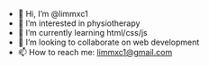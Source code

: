 - 👋 Hi, I’m @limmxc1
- 👀 I’m interested in physiotherapy
- 🌱 I’m currently learning html/css/js
- 💞️ I’m looking to collaborate on web development
- 📫 How to reach me: limmxc1@gmail.com

<!---
limmxc1/limmxc1 is a ✨ special ✨ repository because its `README.md` (this file) appears on your GitHub profile.
You can click the Preview link to take a look at your changes.
--->
